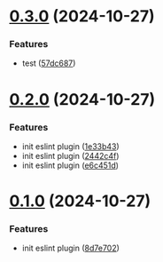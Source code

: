 # [0.3.0](https://github.com/msobiecki/eslint-plugin-test-locators/compare/v0.2.0...v0.3.0) (2024-10-27)

### Features

- test ([57dc687](https://github.com/msobiecki/eslint-plugin-test-locators/commit/57dc68732feb9c6b5d9148e971946bf9fc704a0b))

# [0.2.0](https://github.com/msobiecki/eslint-plugin-test-locators/compare/v0.1.0...v0.2.0) (2024-10-27)

### Features

- init eslint plugin ([1e33b43](https://github.com/msobiecki/eslint-plugin-test-locators/commit/1e33b43893fed9840e73e84f71fc19e496e2f480))
- init eslint plugin ([2442c4f](https://github.com/msobiecki/eslint-plugin-test-locators/commit/2442c4f41d8a5f016ea8991913b161acb98dced2))
- init eslint plugin ([e6c451d](https://github.com/msobiecki/eslint-plugin-test-locators/commit/e6c451dae041ee3e9eaadeff378fdc3c59dea150))

# [0.1.0](https://github.com/msobiecki/eslint-plugin-test-locators/compare/8d7e7028ed0d558e6ae44b0e777a216a7c67e6c7...v0.1.0) (2024-10-27)

### Features

- init eslint plugin ([8d7e702](https://github.com/msobiecki/eslint-plugin-test-locators/commit/8d7e7028ed0d558e6ae44b0e777a216a7c67e6c7))
